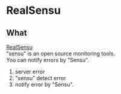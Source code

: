 # RealSensu

## What
[RealSensu](http://illmaticindustries.com/?p=420)  
"sensu" is an open source monitoring tools.  
You can notify errors by "Sensu".

1. server error
1. "sensu" detect error
1. notify error by "Sensu".
